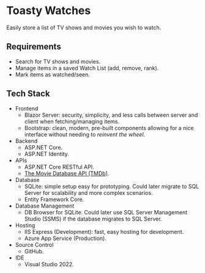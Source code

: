 # Toasty Watches

Easily store a list of TV shows and movies you wish to watch.

## Requirements

* Search for TV shows and movies.
* Manage items in a saved Watch List (add, remove, rank).
* Mark items as watched/seen.

## Tech Stack

* Frontend
  * Blazor Server: security, simplicity, and less calls between server and client when fetching/managing items.
  * Bootstrap: clean, modern, pre-built components allowing for a nice interface without needing to *reinvent the wheel*.
* Backend
  * ASP.NET Core.
  * ASP.NET Identity.
* APIs
  * ASP.NET Core RESTful API.
  * [The Movie Database API (TMDb)](https://developer.themoviedb.org/reference).
* Database
  * SQLite: simple setup easy for prototyping. Could later migrate to SQL Server for scalability and more complex scenarios.
  * Entity Framework Core.
* Database Management
  * DB Browser for SQLite. Could later use SQL Server Management Studio (SSMS) if the database migrates to SQL Server.
* Hosting
  * IIS Express (Development): fast, easy hosting for development.
  * Azure App Service (Production).
* Source Control
  * GitHub.
* IDE
  * Visual Studio 2022.
